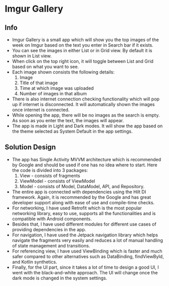 # Imgur Gallery

## Info

- Imgur Gallery is a small app which will show you the top images of the week on Imgur based on the text you enter in Search bar if it exists.
- You can see the images in either List or in Grid view. By default it is shown in List view.
- When click on the top right icon, it will toggle between List and Grid based on what you want to see.
- Each image shown consists the following details:
  1. Image
  2. Title of that image
  3. Time at which image was uploaded
  4. Number of images in that album
- There is also internet connection checking functionality which will pop up if internet is disconnected. It will automatically shown the images once internet is connected.
- While opening the app, there will be no images as the search is empty. As soon as you enter the text, the images will appear.
- The app is made in Light and Dark modes. It will show the app based on the theme selected as System Default in the app settings.

## Solution Design

- The app has Single Activity MVVM architecture which is recommended by Google and should be used if one has no idea where to start. Here the code is divided into 3 packages:
  1. View - consists of fragments
  2. ViewModel - consists of ViewModel
  3. Model - consists of Model, DataModel, API, and Repository.
- The entire app is connected with dependencies using the Hilt DI framework. Again, it is recommended by the Google and has great developer support along with ease of use and compile-time checks.
- For networking, I have used Retrofit which is the most popular networking library, easy to use, supports all the functionalities and is compatible with Android components.
- Besides that, I have used different modules for different use cases of providing dependencies in the app.
- For navigation, I have used the Jetpack navigation library which helps navigate the fragments very easily and reduces a lot of manual handling of state management and transitions.
- For referencing view, I have used ViewBinding which is faster and much safer compared to other alternatives such as DataBinding, findViewById, and Kotlin synthetics.
- Finally, for the UI part, since it takes a lot of time to design a good UI, I went with the black-and-white approach. The UI will change once the dark mode is changed in the system settings.